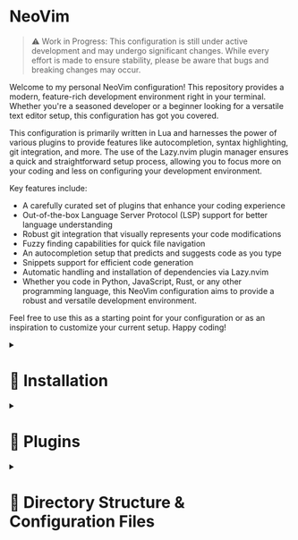 # NeoVim

> :warning: Work in Progress: This configuration is still under active development and may undergo significant changes. While every effort is made to ensure stability, please be aware that bugs and breaking changes may occur.
> 

Welcome to my personal NeoVim configuration! 
This repository provides a modern, feature-rich development environment right in your terminal. Whether you're a seasoned developer or a beginner looking for a versatile text editor setup, this configuration has got you covered.

This configuration is primarily written in Lua and harnesses the power of various plugins to provide features like autocompletion, syntax highlighting, git integration, and more.
The use of the Lazy.nvim plugin manager ensures a quick and straightforward setup process, allowing you to focus more on your coding and less on configuring your development environment.

Key features include:

- A carefully curated set of plugins that enhance your coding experience
- Out-of-the-box Language Server Protocol (LSP) support for better language understanding
- Robust git integration that visually represents your code modifications
- Fuzzy finding capabilities for quick file navigation
- An autocompletion setup that predicts and suggests code as you type
- Snippets support for efficient code generation
- Automatic handling and installation of dependencies via Lazy.nvim
- Whether you code in Python, JavaScript, Rust, or any other programming language, this NeoVim configuration aims to provide a robust and versatile development environment.

Feel free to use this as a starting point for your configuration or as an inspiration to customize your current setup. Happy coding!

<details>
  <summary><h1>🔨 Installation</h1></summary>

Please follow these steps to install and setup this NeoVim configuration:

Prerequisites: Ensure you have NeoVim installed on your system. If not, you can follow this [guide](https://github.com/neovim/neovim/wiki/Installing-Neovim) to install it.

Clone the repository: Clone this repository to your local machine using the following command in your terminal:
for Unix-based systems
```bash
git clone https://github.com/RodrigoRalhaMoreira/neovim-config ~/.config/nvim
```

for Windows systems
```bash
git clone https://github.com/RodrigoRalhaMoreira/neovim-config ~/AppData/Local/nvim/
```

Install Lazy.nvim (the plugin manager): This configuration uses the Lazy.nvim plugin manager.
If you don't have it installed, the configuration will automatically install it for you on the first run.
If you wish to install it manually, follow the instructions in the [Lazy.nvim repository](https://github.com/folke/lazy.nvim).

Install plugins: Start NeoVim, the plugins specified in the configuration will be automatically installed by Lazy.nvim.

</details>

<details>
  <summary><h1>🔌 Plugins</h1></summary>

1. **Utility Plugins**: [nvim-lua/plenary.nvim](https://github.com/nvim-lua/plenary.nvim) (provides utility functions for NeoVim development and configuration).
2. **Themes & Colors**: [bluz71/vim-nightfly-guicolors](https://github.com/bluz71/vim-nightfly-colors), [ellisonleao/gruvbox.nvim](https://github.com/ellisonleao/gruvbox.nvim), [projekt0n/github-nvim-theme](https://github.com/projekt0n/github-nvim-theme) (color scheme plugins).
3. **Navigation**: [christoomey/vim-tmux-navigator](https://github.com/christoomey/vim-tmux-navigator) (enables navigation between tmux panels and Vim windows), [szw/vim-maximizer](https://github.com/szw/vim-maximizer) (maximizes/restores Vim window), [nvim-tree/nvim-tree.lua](https://github.com/nvim-tree/nvim-tree.lua) (file explorer).
4. **Code Manipulation**: [tpope/vim-surround](https://github.com/tpope/vim-surround), [vim-scripts/ReplaceWithRegister](https://github.com/vim-scripts/ReplaceWithRegister) (change, delete, add surroundings), [numToStr/Comment.nvim](https://github.com/numToStr/Comment.nvim) (comment/uncomment lines).
5. **UI Enhancements**: [kyazdani42/nvim-web-devicons](https://github.com/nvim-tree/nvim-web-devicons) (icons for file types), [nvim-lualine/lualine.nvim](https://github.com/nvim-lualine/lualine.nvim) (customizable status line), [glepnir/lspsaga.nvim](https://github.com/nvimdev/lspsaga.nvim) (LSP UI improvements), [windwp/nvim-autopairs](https://github.com/windwp/nvim-autopairs) (automatic pairing of characters), [lewis6991/gitsigns.nvim](https://github.com/lewis6991/gitsigns.nvim) (Git decorations in sign column).
6. **Search**: [nvim-telescope/telescope.nvim](https://github.com/nvim-telescope/telescope.nvim) (extensible fuzzy finder).
7. **Autocompletion**: [hrsh7th/nvim-cmp](https://github.com/hrsh7th/nvim-cmp) (contextual suggestions), [L3MON4D3/LuaSnip](https://github.com/L3MON4D3/LuaSnip), [rafamadriz/friendly-snippets](https://github.com/rafamadriz/friendly-snippets) (code snippets), [williamboman/mason.nvim](https://github.com/williamboman/mason.nvim), [neovim/nvim-lspconfig](https://github.com/neovim/nvim-lspconfig) (LSP support for autocompletion, syntax checking), [jose-elias-alvarez/null-ls.nvim](https://github.com/jose-elias-alvarez/null-ls.nvim) (use any program as a language server).
8. **Syntax**: [nvim-treesitter/nvim-treesitter](https://github.com/nvim-treesitter/nvim-treesitter) (syntax highlighting and indentation based on Tree-sitter).
9. **AI-powered Code Suggestions**: [github/copilot.vim](https://github.com/github/copilot.vim) (integration with GitHub's Copilot service).
    
</details>

<details>
  <summary><h1>📁 Directory Structure & Configuration Files</h1></summary>
    
The configuration files for the plugins and the core settings are organized as follows:
    
  - [init.lua](https://github.com/RodrigoRalhaMoreira/neovim-config/blob/main/init.lua): Entry point for all plugins and configurations.
- **Core Settings**:
  - [lua/rodrigo/core/colorscheme.lua](https://github.com/RodrigoRalhaMoreira/neovim-config/blob/main/lua/rodrigo/core/colorscheme.lua): Defines the colorscheme for NeoVim.
  - [lua/rodrigo/core/keymaps.lua](https://github.com/RodrigoRalhaMoreira/neovim-config/blob/main/lua/rodrigo/core/keymaps.lua): Specifies keymaps for general operations and plugins.
  - [lua/rodrigo/core/options.lua](https://github.com/RodrigoRalhaMoreira/neovim-config/blob/main/lua/rodrigo/core/options.lua): Configures various editor options, including line numbers, indentation, search settings, cursor line, appearance, backspace behavior, clipboard settings, and split windows behavior.
- **Plugin Configuration Files**:
  - [lua/rodrigo/plugins/lualine.lua](https://github.com/RodrigoRalhaMoreira/neovim-config/blob/main/lua/rodrigo/plugins/lualine.lua): Configures lualine for status line customization.
  - [lua/rodrigo/plugins/nvim-cmp.lua](https://github.com/RodrigoRalhaMoreira/neovim-config/blob/main/lua/rodrigo/plugins/nvim-cmp.lua): Configures nvim-cmp for auto-completion and integrates luasnip for snippets and lspkind for language-specific icons.
  - [lua/rodrigo/plugins/nvim-tree.lua](https://github.com/RodrigoRalhaMoreira/neovim-config/blob/main/lua/rodrigo/plugins/nvim-tree.lua): Sets up and customizes nvim-tree for file navigation.
  - [lua/rodrigo/plugins/nvim-web-devicons.lua](https://github.com/RodrigoRalhaMoreira/neovim-config/blob/main/lua/rodrigo/plugins/nvim-web-devicons.lua): Sets up and customizes nvim-web-devicons for sidebar file icons.
  - [lua/rodrigo/plugins/telescope.lua](https://github.com/RodrigoRalhaMoreira/neovim-config/blob/main/lua/rodrigo/plugins/telescope.lua): Configures the Telescope plugin for fuzzy finding and picker navigation.
  - [lua/rodrigo/plugins/treesitter.lua](https://github.com/RodrigoRalhaMoreira/neovim-config/blob/main/lua/rodrigo/plugins/treesitter.lua): Sets up nvim-treesitter for syntax highlighting and specifies parser languages.
  - [lua/rodrigo/plugins/autopairs.lua](https://github.com/RodrigoRalhaMoreira/neovim-config/blob/main/lua/rodrigo/plugins/autopairs.lua): Sets up nvim-autopairs to automatically pair characters like brackets.
  - [lua/rodrigo/plugins/comment.lua](https://github.com/RodrigoRalhaMoreira/neovim-config/blob/main/lua/rodrigo/plugins/comment.lua): Sets up the Comment plugin for easy commenting/uncommenting of code lines.
  - [lua/rodrigo/plugins/copilot.lua](https://github.com/RodrigoRalhaMoreira/neovim-config/blob/main/lua/rodrigo/plugins/copilot.lua): Configures the copilot.vim plugin for AI-powered code suggestions.
  - [lua/rodrigo/plugins/gitsigns.lua](https://github.com/RodrigoRalhaMoreira/neovim-config/blob/main/lua/rodrigo/plugins/gitsigns.lua): Configures the gitsigns.nvim plugin, which shows Git diff markers.
- **Language Server Protocol (LSP) Configuration Files**:
  - [lua/rodrigo/plugins/lsp/lspconfig.lua](https://github.com/RodrigoRalhaMoreira/neovim-config/blob/main/lua/rodrigo/plugins/lsp/lspconfig.lua): Configures the lspconfig plugin for LSP support and the cmp-nvim-lsp for autocompletion. It also specifies LSP servers for specific languages.
  - [lua/rodrigo/plugins/lsp/lspsaga.lua](https://github.com/RodrigoRalhaMoreira/neovim-config/blob/main/lua/rodrigo/plugins/lsp/lspsaga.lua): Configures the lspsaga plugin for a UI for LSP interactions.
  - [lua/rodrigo/plugins/lsp/mason.lua](https://github.com/RodrigoRalhaMoreira/neovim-config/blob/main/lua/rodrigo/plugins/lsp/mason.lua): Configures the mason plugin for managing language servers and linters. It also configures mason-lspconfig and mason-null-ls for interaction with lspconfig and null-ls respectively.

</details>
